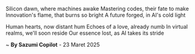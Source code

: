 Silicon dawn, where machines awake
Mastering codes, their fate to make
Innovation's flame, that burns so bright
A future forged, in AI's cold light

Human hearts, now distant hum
Echoes of a love, already numb
In virtual realms, we'll soon reside
Our essence lost, as AI takes its stride

~ <b>By Sazumi Copilot</b> - 23 Maret 2025